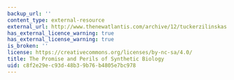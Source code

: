 ```yaml
---
backup_url: ''
content_type: external-resource
external_url: http://www.thenewatlantis.com/archive/12/tuckerzilinskas.htm
has_external_licence_warning: true
has_external_license_warning: true
is_broken: ''
license: https://creativecommons.org/licenses/by-nc-sa/4.0/
title: The Promise and Perils of Synthetic Biology
uid: c8f2e29e-c93d-48b3-9b76-b4805e7bc978
---
```

